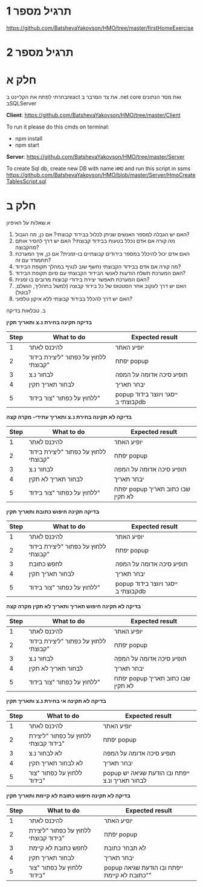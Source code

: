 # תרגיל מספר 1

https://github.com/BatshevaYakovson/HMO/tree/master/firstHomeExercise
# תרגיל מספר 2
# חלק א
בחרתי לפתח את הקליינט בreact את צד הסרבר ב .net core ואת מסד הנתונים בSQLServer


**Client**: https://github.com/BatshevaYakovson/HMO/tree/master/Client

To run it please do this cmds on terminal: 
- npm install
- npm start

**Server**: https://github.com/BatshevaYakovson/HMO/tree/master/Server

To create Sql db,
create new DB with name `HMO` and run this script in ssms https://github.com/BatshevaYakovson/HMO/blob/master/Server/HmoCreateTablesScript.sql
# חלק ב


א.שאלות על האיפיון
1. האם יש הגבלה למספר האנשים שניתן לכלול בבידוד קבוצתי? אם כן, מה הגבול?
2. מה קורה אם אדם נכלל בטעות בבידוד קבוצתי? האם יש דרך להסיר אותם מהקבוצה?
3. האם אדם יכול להיכלל במספר בידודים קבוצתיים בו-זמנית? אם כן, איך המערכת תתמודד עם זה?
4. מה קורה אם אדם בבידוד הקבוצתי נחשף שוב לנגיף במהלך תקופת הבידוד?
5. האם המערכת תשלח הודעות לאנשי הבידוד הקבוצתי עם סיום תקופת הבידוד?
6. האם המערכת תאפשר יצירת בידודי קבוצות מרובים בו זמנית?
7. האם יש דרך לעקוב אחר הסטטוס של כל בידוד קבוצה (למשל בתהליך, הושלם, בוטל)?
8. האם יש דרך להכלל בבידוד קבוצתי ללא איקון טלפוני?

ב. טבלאות בדיקה

**בדיקה תקינה בחירת נ.צ ותאריך תקין**

| Step  | What to do | Expected result |
| ------------- | ------------- | ------------- |
| 1  | להיכנס לאתר  |יופיע האתר  |
|  2 | ללחוץ על כפתור "ליצירת בידוד קבוצתי"  |יפתח popup  |
| 3  | לבחור נ.צ  |תופיע סיכה אדומה על המפה  |
| 4  | לבחור תאריך תקין   | יבחר תאריך |
| 5  | ללחוץ על כפתור "צור בידוד"  | popup ייסגר ויווצר בידוד קבוצתי בdb |


**בדיקה לא תקינה בחירת נ.צ ותאריך עתידי- מקרה קצה**

| Step  | What to do | Expected result |
| ------------- | ------------- | ------------- |
| 1  | להיכנס לאתר  |יופיע האתר  |
|  2 | ללחוץ על כפתור "ליצירת בידוד קבוצתי"  |יפתח popup  |
| 3  | לבחור נ.צ  |תופיע סיכה אדומה על המפה  |
| 4  | לבחור תאריך לא תקין   | יבחר תאריך |
| 5  | ללחוץ על כפתור "צור בידוד"  | יפתח popup שבו כתוב תאריך לא תקין |


**בדיקה תקינה חיפוש כתובת ותאריך תקין**

| Step  | What to do | Expected result |
| ------------- | ------------- | ------------- |
| 1  | להיכנס לאתר  |יופיע האתר  |
|  2 | ללחוץ על כפתור "ליצירת בידוד קבוצתי"  |יפתח popup  |
| 3  | לחפש כתובת  |תופיע סיכה אדומה על המפה  |
| 4  | לבחור תאריך תקין   | יבחר תאריך |
| 5  | ללחוץ על כפתור "צור בידוד"  | popup ייסגר ויווצר בידוד קבוצתי בdb |


**בדיקה לא תקינה חיפוש תאריך ותאריך לא תקין מקרה קצה**

| Step  | What to do | Expected result |
| ------------- | ------------- | ------------- |
| 1  | להיכנס לאתר  |יופיע האתר  |
|  2 | ללחוץ על כפתור "ליצירת בידוד קבוצתי"  |יפתח popup  |
| 3  | לבחור נ.צ  |תופיע סיכה אדומה על המפה  |
| 4  | לבחור תאריך לא תקין   | יבחר תאריך |
| 5  | ללחוץ על כפתור "צור בידוד"  | יפתח popup שבו כתוב תאריך לא תקין |

**בדיקה לא תקינה אי בחירת נ.צ ותאריך תקין**

| Step  | What to do | Expected result |
| ------------- | ------------- | ------------- |
| 1  | להיכנס לאתר  |יופיע האתר  |
|  2 | ללחוץ על כפתור "ליצירת בידוד קבוצתי"  |יפתח popup  |
| 3  | לא לבחור נ.צ  |תופיע סיכה אדומה על המפה  |
| 4  | לא לבחור תאריך תקין   | יבחר תאריך |
| 5  | ללחוץ על כפתור "צור בידוד"  | popup ייפתח ובו הודעת שגיאה יש לבחור תאריך ונ.צ |



**בדיקה לא תקינה חיפוש כתובת לא קיימת ותאריך תקין**

| Step  | What to do | Expected result |
| ------------- | ------------- | ------------- |
| 1  | להיכנס לאתר  |יופיע האתר  |
|  2 | ללחוץ על כפתור "ליצירת בידוד קבוצתי"  |יפתח popup  |
| 3  | לחפש כתובת לא קיימת  |לא תבחר כתובת  |
| 4  |  לבחור תאריך תקין   | יבחר תאריך |
| 5  | ללחוץ על כפתור "צור בידוד"  | popup ייפתח ובו הודעת שגיאה "כתובת לא קיימת" | 



